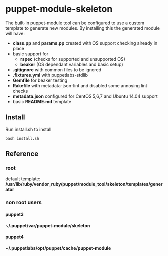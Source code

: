 # puppet-module-skeleton

The built-in puppet-module tool can be configured to use a custom template to
generate new modules. By installing this the generated module will have:

- **class.pp** and **params.pp** created with OS support checking already in place
- basic support for
  * **rspec** (checks for supported and unsupported OS)
  * **beaker** (OS dependant variables and basic setup) 
- **.gitignore** with common files to be ignored
- **.fixtures.yml** with puppetlabs-stdlib
- **Gemfile** for beaker testing
- **Rakefile** with metadata-json-lint and disabled some annoying lint checks
- **metadata.json** configured for CentOS 5,6,7 and Ubuntu 14.04 support
- basic **README.md** template

## Install

Run install.sh to install

```
bash install.sh
```

## Reference

### root

default template:
**/usr/lib/ruby/vendor_ruby/puppet/module_tool/skeleton/templates/generator**

### non root users

#### puppet3
**~/.puppet/var/puppet-module/skeleton**

#### puppet4
**~/.puppetlabs/opt/puppet/cache/puppet-module**
